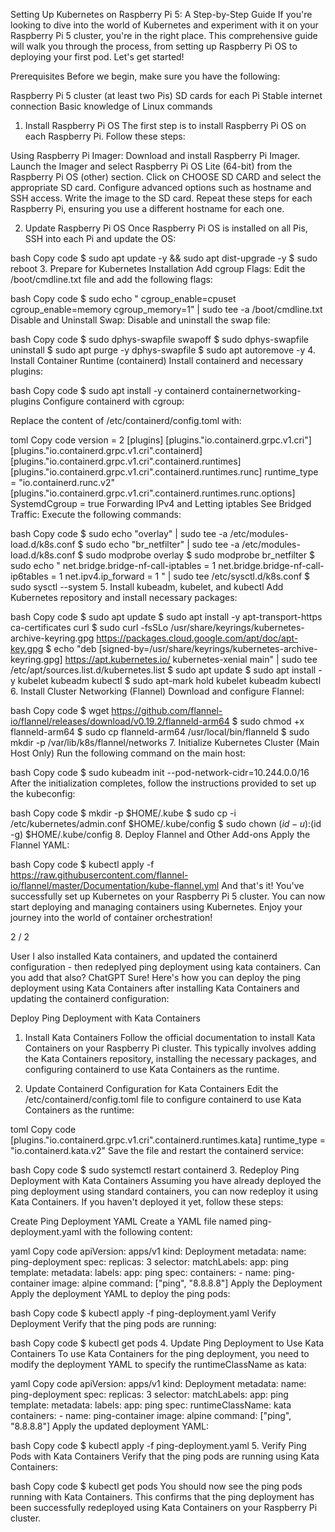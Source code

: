 Setting Up Kubernetes on Raspberry Pi 5: A Step-by-Step Guide
If you're looking to dive into the world of Kubernetes and experiment with it on your Raspberry Pi 5 cluster, you're in the right place. This comprehensive guide will walk you through the process, from setting up Raspberry Pi OS to deploying your first pod. Let's get started!

Prerequisites
Before we begin, make sure you have the following:

Raspberry Pi 5 cluster (at least two Pis)
SD cards for each Pi
Stable internet connection
Basic knowledge of Linux commands
1. Install Raspberry Pi OS
The first step is to install Raspberry Pi OS on each Raspberry Pi. Follow these steps:

Using Raspberry Pi Imager:
Download and install Raspberry Pi Imager.
Launch the Imager and select Raspberry Pi OS Lite (64-bit) from the Raspberry Pi OS (other) section.
Click on CHOOSE SD CARD and select the appropriate SD card.
Configure advanced options such as hostname and SSH access.
Write the image to the SD card.
Repeat these steps for each Raspberry Pi, ensuring you use a different hostname for each one.

2. Update Raspberry Pi OS
Once Raspberry Pi OS is installed on all Pis, SSH into each Pi and update the OS:

bash
Copy code
$ sudo apt update -y && sudo apt dist-upgrade -y
$ sudo reboot
3. Prepare for Kubernetes Installation
Add cgroup Flags:
Edit the /boot/cmdline.txt file and add the following flags:

bash
Copy code
$ sudo echo " cgroup_enable=cpuset cgroup_enable=memory cgroup_memory=1" | sudo tee -a /boot/cmdline.txt
Disable and Uninstall Swap:
Disable and uninstall the swap file:

bash
Copy code
$ sudo dphys-swapfile swapoff
$ sudo dphys-swapfile uninstall
$ sudo apt purge -y dphys-swapfile
$ sudo apt autoremove -y
4. Install Container Runtime (containerd)
Install containerd and necessary plugins:

bash
Copy code
$ sudo apt install -y containerd containernetworking-plugins
Configure containerd with cgroup:

Replace the content of /etc/containerd/config.toml with:

toml
Copy code
version = 2
[plugins]
  [plugins."io.containerd.grpc.v1.cri"]
    [plugins."io.containerd.grpc.v1.cri".containerd]
      [plugins."io.containerd.grpc.v1.cri".containerd.runtimes]
        [plugins."io.containerd.grpc.v1.cri".containerd.runtimes.runc]
          runtime_type = "io.containerd.runc.v2"
          [plugins."io.containerd.grpc.v1.cri".containerd.runtimes.runc.options]
            SystemdCgroup = true
Forwarding IPv4 and Letting iptables See Bridged Traffic:
Execute the following commands:

bash
Copy code
$ sudo echo "overlay" | sudo tee -a /etc/modules-load.d/k8s.conf
$ sudo echo "br_netfilter" | sudo tee -a /etc/modules-load.d/k8s.conf
$ sudo modprobe overlay
$ sudo modprobe br_netfilter
$ sudo echo "
net.bridge.bridge-nf-call-iptables  = 1
net.bridge.bridge-nf-call-ip6tables = 1
net.ipv4.ip_forward                 = 1
" | sudo tee /etc/sysctl.d/k8s.conf
$ sudo sysctl --system
5. Install kubeadm, kubelet, and kubectl
Add Kubernetes repository and install necessary packages:

bash
Copy code
$ sudo apt update
$ sudo apt install -y apt-transport-https ca-certificates curl
$ sudo curl -fsSLo /usr/share/keyrings/kubernetes-archive-keyring.gpg https://packages.cloud.google.com/apt/doc/apt-key.gpg
$ echo "deb [signed-by=/usr/share/keyrings/kubernetes-archive-keyring.gpg] https://apt.kubernetes.io/ kubernetes-xenial main" | sudo tee /etc/apt/sources.list.d/kubernetes.list
$ sudo apt update
$ sudo apt install -y kubelet kubeadm kubectl
$ sudo apt-mark hold kubelet kubeadm kubectl
6. Install Cluster Networking (Flannel)
Download and configure Flannel:

bash
Copy code
$ wget https://github.com/flannel-io/flannel/releases/download/v0.19.2/flanneld-arm64
$ sudo chmod +x flanneld-arm64
$ sudo cp flanneld-arm64 /usr/local/bin/flanneld
$ sudo mkdir -p /var/lib/k8s/flannel/networks
7. Initialize Kubernetes Cluster (Main Host Only)
Run the following command on the main host:

bash
Copy code
$ sudo kubeadm init --pod-network-cidr=10.244.0.0/16
After the initialization completes, follow the instructions provided to set up the kubeconfig:

bash
Copy code
$ mkdir -p $HOME/.kube
$ sudo cp -i /etc/kubernetes/admin.conf $HOME/.kube/config
$ sudo chown $(id -u):$(id -g) $HOME/.kube/config
8. Deploy Flannel and Other Add-ons
Apply the Flannel YAML:

bash
Copy code
$ kubectl apply -f https://raw.githubusercontent.com/flannel-io/flannel/master/Documentation/kube-flannel.yml
And that's it! You've successfully set up Kubernetes on your Raspberry Pi 5 cluster. You can now start deploying and managing containers using Kubernetes. Enjoy your journey into the world of container orchestration!


2 / 2




User
I also installed Kata containers, and updated the containerd configuration - then redeplyed ping deployment using kata containers. Can you add that also?
ChatGPT
Sure! Here's how you can deploy the ping deployment using Kata Containers after installing Kata Containers and updating the containerd configuration:

Deploy Ping Deployment with Kata Containers
1. Install Kata Containers
Follow the official documentation to install Kata Containers on your Raspberry Pi cluster. This typically involves adding the Kata Containers repository, installing the necessary packages, and configuring containerd to use Kata Containers as the runtime.

2. Update Containerd Configuration for Kata Containers
Edit the /etc/containerd/config.toml file to configure containerd to use Kata Containers as the runtime:

toml
Copy code
[plugins."io.containerd.grpc.v1.cri".containerd.runtimes.kata]
  runtime_type = "io.containerd.kata.v2"
Save the file and restart the containerd service:

bash
Copy code
$ sudo systemctl restart containerd
3. Redeploy Ping Deployment with Kata Containers
Assuming you have already deployed the ping deployment using standard containers, you can now redeploy it using Kata Containers. If you haven't deployed it yet, follow these steps:

Create Ping Deployment YAML
Create a YAML file named ping-deployment.yaml with the following content:

yaml
Copy code
apiVersion: apps/v1
kind: Deployment
metadata:
  name: ping-deployment
spec:
  replicas: 3
  selector:
    matchLabels:
      app: ping
  template:
    metadata:
      labels:
        app: ping
    spec:
      containers:
      - name: ping-container
        image: alpine
        command: ["ping", "8.8.8.8"]
Apply the Deployment
Apply the deployment YAML to deploy the ping pods:

bash
Copy code
$ kubectl apply -f ping-deployment.yaml
Verify Deployment
Verify that the ping pods are running:

bash
Copy code
$ kubectl get pods
4. Update Ping Deployment to Use Kata Containers
To use Kata Containers for the ping deployment, you need to modify the deployment YAML to specify the runtimeClassName as kata:

yaml
Copy code
apiVersion: apps/v1
kind: Deployment
metadata:
  name: ping-deployment
spec:
  replicas: 3
  selector:
    matchLabels:
      app: ping
  template:
    metadata:
      labels:
        app: ping
    spec:
      runtimeClassName: kata
      containers:
      - name: ping-container
        image: alpine
        command: ["ping", "8.8.8.8"]
Apply the updated deployment YAML:

bash
Copy code
$ kubectl apply -f ping-deployment.yaml
5. Verify Ping Pods with Kata Containers
Verify that the ping pods are running using Kata Containers:

bash
Copy code
$ kubectl get pods
You should now see the ping pods running with Kata Containers. This confirms that the ping deployment has been successfully redeployed using Kata Containers on your Raspberry Pi cluster.